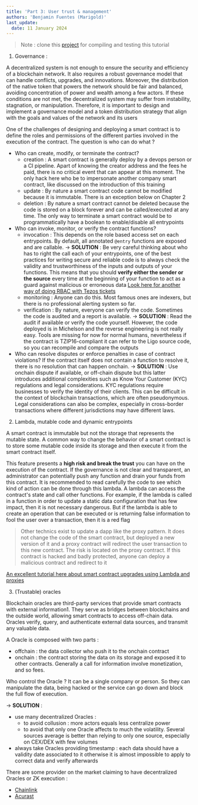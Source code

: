 ```yaml
---
title: 'Part 3: User trust & management'
authors: 'Benjamin Fuentes (Marigold)'
last_update:
  date: 11 January 2024
---
```


> Note : clone this [project](https://github.com/marigold-dev/training-security-3.git) for compiling and testing this tutorial

1. Governance :

A decentralized system is not enough to ensure the security and efficiency of a blockchain network. It also requires a robust governance model that can handle conflicts, upgrades, and innovations. Moreover, the distribution of the native token that powers the network should be fair and balanced, avoiding concentration of power and wealth among a few actors. If these conditions are not met, the decentralized system may suffer from instability, stagnation, or manipulation. Therefore, it is important to design and implement a governance model and a token distribution strategy that align with the goals and values of the network and its users

One of the challenges of designing and deploying a smart contract is to define the roles and permissions of the different parties involved in the execution of the contract. The question is who can do what ?

- Who can create, modify, or terminate the contract?
  - creation : A smart contract is generally deploy by a devops person or a CI pipeline. Apart of knowing the creator address and the fees he paid, there is no critical event that can appear at this moment. The only hack here who be to impersonate another company smart contract, like discussed on the introduction of this training
  - update : By nature a smart contract code cannot be modified because it is immutable. There is an exception below on Chapter 2
  - deletion : By nature a smart contract cannot be deleted because the code is stored on a block forever and can be called/executed at any time. The only way to terminate a smart contract would be to programmatically have a boolean to enable/disable all entrypoints
- Who can invoke, monitor, or verify the contract functions?
  - invocation : This depends on the role based access set on each entrypoints. By default, all annotated `@entry` functions are exposed and are callable.
    &rarr; **SOLUTION** : Be very careful thinking about who has to right the call each of your entrypoints, one of the best practices for writing secure and reliable code is to always check the validity and trustworthiness of the inputs and outputs of your functions. This means that you should **verify either the sender or the source** every time at the beginning of your function to act as a guard against malicious or erroneous data
    [Look here for another way of doing RBAC with Tezos tickets](https://github.com/marigold-dev/training-dapp-3)
  - monitoring : Anyone can do this. Most famous ones are indexers, but there is no professional alerting system so far.
  - verification : By nature, everyone can verify the code. Sometimes the code is audited and a report is available.
    &rarr; **SOLUTION** : Read the audit if available or verify the code yourself. However, the code deployed is in Michelson and the reverse engineering is not really easy. Tools are missing for now for normal humans, nevertheless if the contract is TZIP16-compliant it can refer to the Ligo source code, so you can recompile and compare the outputs
- Who can resolve disputes or enforce penalties in case of contract violations?
  If the contract itself does not contain a function to resolve it, there is no resolution that can happen onchain.
  &rarr; **SOLUTION** : Use onchain dispute if available, or off-chain dispute but this latter introduces additional complexities such as Know Your Customer (KYC) regulations and legal considerations. KYC regulations require businesses to verify the identity of their clients. This can be difficult in the context of blockchain transactions, which are often pseudonymous. Legal considerations can also be complex, especially in cross-border transactions where different jurisdictions may have different laws.

2. Lambda, mutable code and dynamic entrypoints

A smart contract is immutable but not the storage that represents the mutable state.
A common way to change the behavior of a smart contract is to store some mutable code inside its storage and then execute it from the smart contract itself.

This feature presents a **high risk and break the trust** you can have on the execution of the contract. If the governance is not clear and transparent, an administrator can potentially push any function and drain your funds from this contract. It is recommended to read carefully the code to see which kind of action can be done through this lambda. A lambda can access the contract's state and call other functions.
For example, if the lambda is called in a function in order to update a static data configuration that has few impact, then it is not necessary dangerous. But if the lambda is able to create an operation that can be executed or is returning false information to fool the user over a transaction, then it is a red flag

> Other technics exist to update a dapp like the proxy pattern. It does not change the code of the smart contract, but deployed a new version of it and a proxy contract will redirect the user transaction to this new contract. The risk is located on the proxy contract. If this contract is hacked and badly protected, anyone can deploy a malicious contract and redirect to it

[An excellent tutorial here about smart contract upgrades using Lambda and proxies](https://github.com/marigold-dev/training-dapp-4)

3. (Trustable) oracles

Blockchain oracles are third-party services that provide smart contracts with external information1. They serve as bridges between blockchains and the outside world, allowing smart contracts to access off-chain data. Oracles verify, query, and authenticate external data sources, and transmit any valuable data.

A Oracle is composed with two parts :

- offchain : the data collector who push it to the onchain contract
- onchain : the contract storing the data on its storage and exposed it to other contracts. Generally a call for information involve monetization, and so fees.

Who control the Oracle ?
It can be a single company or person. So they can manipulate the data, being hacked or the service can go down and block the full flow of execution.

&rarr; **SOLUTION** :

- use many decentralized Oracles :
  - to avoid collusion : more actors equals less centralize power
  - to avoid that only one Oracle affects to much the volatility. Several sources average is better than relying to only one source, especially on CEX/DEX with few volumes
- always take Oracles providing timestamp : each data should have a validity date associated to it otherwise it is almost impossible to apply to correct data and verify afterwards

There are some provider on the market claiming to have decentralized Oracles or ZK execution :

- [Chainlink](https://chain.link/whitepaper)
- [Acurast](https://docs.acurast.com/acurast-protocol/architecture/architecture/)
